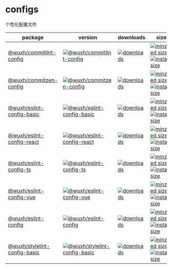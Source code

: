 # configs

个性化配置文件

| package | version | downloads | size |
| --- | --- | --- | --- |
| [@wuxh/commitlint-config](https://github.com/Wxh16144/configs-monorepo/tree/main/packages/commitlint-config) | [![@wuxh/commitlint-config](https://flat.badgen.net/npm/v/@wuxh/commitlint-config)](https://npmjs.org/package/@wuxh/commitlint-config) | [![downloads](https://flat.badgen.net/npm/dm/@wuxh/commitlint-config)](https://npmjs.org/package/@wuxh/commitlint-config) | [![minziped size](https://flat.badgen.net/bundlephobia/minzip/@wuxh/commitlint-config)](https://bundlephobia.com/result?p=@wuxh/commitlint-config) [![install size](https://flat.badgen.net/packagephobia/install/@wuxh/commitlint-config)](https://packagephobia.now.sh/result?p=@wuxh/commitlint-config) |
| [@wuxh/commitzen-config](https://github.com/Wxh16144/configs-monorepo/tree/main/packages/commitzen-config) | [![@wuxh/commitzen-config](https://flat.badgen.net/npm/v/@wuxh/commitzen-config)](https://npmjs.org/package/@wuxh/commitzen-config) | [![downloads](https://flat.badgen.net/npm/dm/@wuxh/commitzen-config)](https://npmjs.org/package/@wuxh/commitzen-config) | [![minziped size](https://flat.badgen.net/bundlephobia/minzip/@wuxh/commitzen-config)](https://bundlephobia.com/result?p=@wuxh/commitzen-config) [![install size](https://flat.badgen.net/packagephobia/install/@wuxh/commitzen-config)](https://packagephobia.now.sh/result?p=@wuxh/commitzen-config) |
| [@wuxh/eslint-config-basic](https://github.com/Wxh16144/configs-monorepo/tree/main/packages/eslint-config-basic) | [![@wuxh/eslint-config-basic](https://flat.badgen.net/npm/v/@wuxh/eslint-config-basic)](https://npmjs.org/package/@wuxh/eslint-config-basic) | [![downloads](https://flat.badgen.net/npm/dm/@wuxh/eslint-config-basic)](https://npmjs.org/package/@wuxh/eslint-config-basic) | [![minziped size](https://flat.badgen.net/bundlephobia/minzip/@wuxh/eslint-config-basic)](https://bundlephobia.com/result?p=@wuxh/eslint-config-basic) [![install size](https://flat.badgen.net/packagephobia/install/@wuxh/eslint-config-basic)](https://packagephobia.now.sh/result?p=@wuxh/eslint-config-basic) |
| [@wuxh/eslint-config-react](https://github.com/Wxh16144/configs-monorepo/tree/main/packages/eslint-config-react) | [![@wuxh/eslint-config-react](https://flat.badgen.net/npm/v/@wuxh/eslint-config-react)](https://npmjs.org/package/@wuxh/eslint-config-react) | [![downloads](https://flat.badgen.net/npm/dm/@wuxh/eslint-config-react)](https://npmjs.org/package/@wuxh/eslint-config-react) | [![minziped size](https://flat.badgen.net/bundlephobia/minzip/@wuxh/eslint-config-react)](https://bundlephobia.com/result?p=@wuxh/eslint-config-react) [![install size](https://flat.badgen.net/packagephobia/install/@wuxh/eslint-config-react)](https://packagephobia.now.sh/result?p=@wuxh/eslint-config-react) |
| [@wuxh/eslint-config-ts](https://github.com/Wxh16144/configs-monorepo/tree/main/packages/eslint-config-typescript) | [![@wuxh/eslint-config-ts](https://flat.badgen.net/npm/v/@wuxh/eslint-config-ts)](https://npmjs.org/package/@wuxh/eslint-config-ts) | [![downloads](https://flat.badgen.net/npm/dm/@wuxh/eslint-config-ts)](https://npmjs.org/package/@wuxh/eslint-config-ts) | [![minziped size](https://flat.badgen.net/bundlephobia/minzip/@wuxh/eslint-config-ts)](https://bundlephobia.com/result?p=@wuxh/eslint-config-ts) [![install size](https://flat.badgen.net/packagephobia/install/@wuxh/eslint-config-ts)](https://packagephobia.now.sh/result?p=@wuxh/eslint-config-ts) |
| [@wuxh/eslint-config-vue](https://github.com/Wxh16144/configs-monorepo/tree/main/packages/eslint-config-vue) | [![@wuxh/eslint-config-vue](https://flat.badgen.net/npm/v/@wuxh/eslint-config-vue)](https://npmjs.org/package/@wuxh/eslint-config-vue) | [![downloads](https://flat.badgen.net/npm/dm/@wuxh/eslint-config-vue)](https://npmjs.org/package/@wuxh/eslint-config-vue) | [![minziped size](https://flat.badgen.net/bundlephobia/minzip/@wuxh/eslint-config-vue)](https://bundlephobia.com/result?p=@wuxh/eslint-config-vue) [![install size](https://flat.badgen.net/packagephobia/install/@wuxh/eslint-config-vue)](https://packagephobia.now.sh/result?p=@wuxh/eslint-config-vue) |
| [@wuxh/eslint-config](https://github.com/Wxh16144/configs-monorepo/tree/main/packages/eslint-config) | [![@wuxh/eslint-config](https://flat.badgen.net/npm/v/@wuxh/eslint-config)](https://npmjs.org/package/@wuxh/eslint-config) | [![downloads](https://flat.badgen.net/npm/dm/@wuxh/eslint-config)](https://npmjs.org/package/@wuxh/eslint-config) | [![minziped size](https://flat.badgen.net/bundlephobia/minzip/@wuxh/eslint-config)](https://bundlephobia.com/result?p=@wuxh/eslint-config) [![install size](https://flat.badgen.net/packagephobia/install/@wuxh/eslint-config)](https://packagephobia.now.sh/result?p=@wuxh/eslint-config) |
| [@wuxh/stylelint-config-basic](https://github.com/Wxh16144/configs-monorepo/tree/main/packages/stylelint-config-basic) | [![@wuxh/stylelint-config-basic](https://flat.badgen.net/npm/v/@wuxh/stylelint-config-basic)](https://npmjs.org/package/@wuxh/stylelint-config-basic) | [![downloads](https://flat.badgen.net/npm/dm/@wuxh/stylelint-config-basic)](https://npmjs.org/package/@wuxh/stylelint-config-basic) | [![minziped size](https://flat.badgen.net/bundlephobia/minzip/@wuxh/stylelint-config-basic)](https://bundlephobia.com/result?p=@wuxh/stylelint-config-basic) [![install size](https://flat.badgen.net/packagephobia/install/@wuxh/stylelint-config-basic)](https://packagephobia.now.sh/result?p=@wuxh/stylelint-config-basic) |

